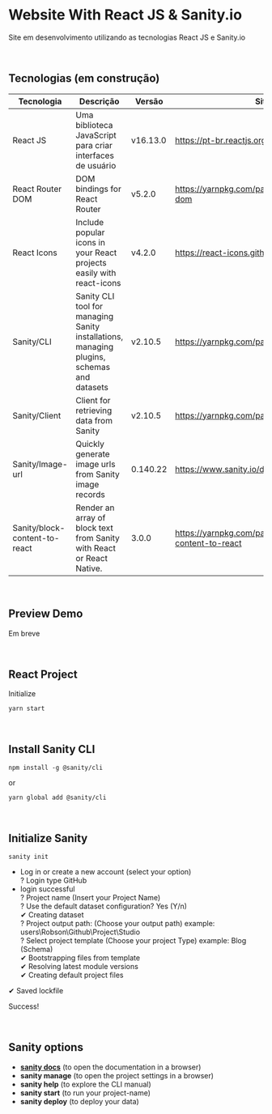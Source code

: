 # Website With React JS & Sanity.io

Site em desenvolvimento utilizando as tecnologias React JS e Sanity.io

<br>

## Tecnologias (em construção)

Tecnologia | Descrição | Versão | Site
------------ | ------------- | ------------ | ------------
React JS | Uma biblioteca JavaScript para criar interfaces de usuário | v16.13.0 | https://pt-br.reactjs.org/
React Router DOM | DOM bindings for React Router | v5.2.0 | https://yarnpkg.com/package/react-router-dom
React Icons | Include popular icons in your React projects easily with react-icons | v4.2.0 | https://react-icons.github.io/react-icons/
Sanity/CLI| Sanity CLI tool for managing Sanity installations, managing plugins, schemas and datasets | v2.10.5 | https://yarnpkg.com/package/@sanity/cli
Sanity/Client | Client for retrieving data from Sanity | v2.10.5 | https://yarnpkg.com/package/@sanity/client
Sanity/Image-url | Quickly generate image urls from Sanity image records | 0.140.22 | https://www.sanity.io/docs/image-url
Sanity/block-content-to-react | Render an array of block text from Sanity with React or React Native. | 3.0.0 | https://yarnpkg.com/package/@sanity/block-content-to-react

<br>

## Preview Demo

Em breve

<br>

## React Project


Initialize
```
yarn start
```

<br>


## Install Sanity CLI

```
npm install -g @sanity/cli
```
or

```
yarn global add @sanity/cli
```
<br>

## Initialize Sanity

```
sanity init
```

- Log in or create a new account (select your option)<br>
? Login type GitHub <br>
- login successful <br>
? Project name (Insert your Project Name) <br>
? Use the default dataset configuration? Yes     (Y/n) <br>
✔ Creating dataset <br>
? Project output path: (Choose your output path) example: users\Robson\Github\Project\Studio <br>
? Select project template (Choose your project Type) example: Blog (Schema) <br>
✔ Bootstrapping files from template <br>
✔ Resolving latest module versions <br>
✔ Creating default project files <br>

✔ Saved lockfile

Success! 

<br>

## Sanity options

+ [**sanity docs**](https://www.sanity.io/docs/sanity-studio) (to open the documentation in a browser)
+ **sanity manage** (to open the project settings in a browser)
+ **sanity help** (to explore the CLI manual)
+ **sanity start** (to run your project-name)
+ **sanity deploy** (to deploy your data)
